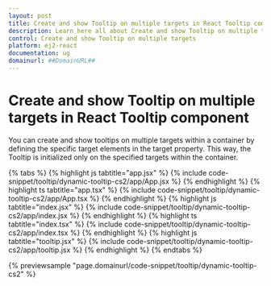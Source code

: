 ```yaml
---
layout: post
title: Create and show Tooltip on multiple targets in React Tooltip component | Syncfusion
description: Learn here all about Create and show Tooltip on multiple targets in Syncfusion React Tooltip component of Syncfusion Essential JS 2 and more.
control: Create and show Tooltip on multiple targets 
platform: ej2-react
documentation: ug
domainurl: ##DomainURL##
---
```


# Create and show Tooltip on multiple targets in React Tooltip component

You can create and show tooltips on multiple targets within a container by defining the specific target elements in the target property. This way, the Tooltip is initialized only on the specified targets within the container.

{% tabs %}
{% highlight js tabtitle="app.jsx" %}
{% include code-snippet/tooltip/dynamic-tooltip-cs2/app/App.jsx %}
{% endhighlight %}
{% highlight ts tabtitle="app.tsx" %}
{% include code-snippet/tooltip/dynamic-tooltip-cs2/app/App.tsx %}
{% endhighlight %}
{% highlight js tabtitle="index.jsx" %}
{% include code-snippet/tooltip/dynamic-tooltip-cs2/app/index.jsx %}
{% endhighlight %}
{% highlight ts tabtitle="index.tsx" %}
{% include code-snippet/tooltip/dynamic-tooltip-cs2/app/index.tsx %}
{% endhighlight %}
{% highlight js tabtitle="tooltip.jsx" %}
{% include code-snippet/tooltip/dynamic-tooltip-cs2/app/tooltip.jsx %}
{% endhighlight %}
{% endtabs %}

 {% previewsample "page.domainurl/code-snippet/tooltip/dynamic-tooltip-cs2" %}
